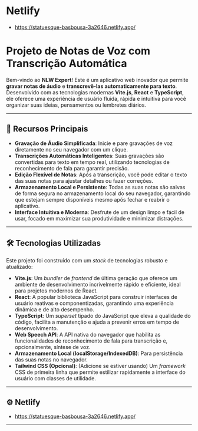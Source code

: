 # Netlify

- https://statuesque-basbousa-3a2646.netlify.app/


# Projeto de Notas de Voz com Transcrição Automática

Bem-vindo ao **NLW Expert**! Este é um aplicativo web inovador que permite **gravar notas de áudio** e **transcrevê-las automaticamente para texto**. Desenvolvido com as tecnologias modernas **Vite.js**, **React** e **TypeScript**, ele oferece uma experiência de usuário fluida, rápida e intuitiva para você organizar suas ideias, pensamentos ou lembretes diários.

---
## 🚀 Recursos Principais

* **Gravação de Áudio Simplificada**: Inicie e pare gravações de voz diretamente no seu navegador com um clique.
* **Transcrições Automáticas Inteligentes**: Suas gravações são convertidas para texto em tempo real, utilizando tecnologias de reconhecimento de fala para garantir precisão.
* **Edição Flexível de Notas**: Após a transcrição, você pode editar o texto das suas notas para ajustar detalhes ou fazer correções.
* **Armazenamento Local e Persistente**: Todas as suas notas são salvas de forma segura no armazenamento local do seu navegador, garantindo que estejam sempre disponíveis mesmo após fechar e reabrir o aplicativo.
* **Interface Intuitiva e Moderna**: Desfrute de um design limpo e fácil de usar, focado em maximizar sua produtividade e minimizar distrações.

---
## 🛠️ Tecnologias Utilizadas

Este projeto foi construído com um *stack* de tecnologias robusto e atualizado:

* **Vite.js**: Um *bundler* de *frontend* de última geração que oferece um ambiente de desenvolvimento incrivelmente rápido e eficiente, ideal para projetos modernos de React.
* **React**: A popular biblioteca JavaScript para construir interfaces de usuário reativas e componentizadas, garantindo uma experiência dinâmica e de alto desempenho.
* **TypeScript**: Um *superset* tipado do JavaScript que eleva a qualidade do código, facilita a manutenção e ajuda a prevenir erros em tempo de desenvolvimento.
* **Web Speech API**: A API nativa do navegador que habilita as funcionalidades de reconhecimento de fala para transcrição e, opcionalmente, síntese de voz.
* **Armazenamento Local (localStorage/IndexedDB)**: Para persistência das suas notas no navegador.
* **Tailwind CSS (Opcional)**: (Adicione se estiver usando) Um *framework* CSS de primeira linha que permite estilizar rapidamente a interface do usuário com classes de utilidade.

---
## ⚙️ Netlify

* https://statuesque-basbousa-3a2646.netlify.app/

---
